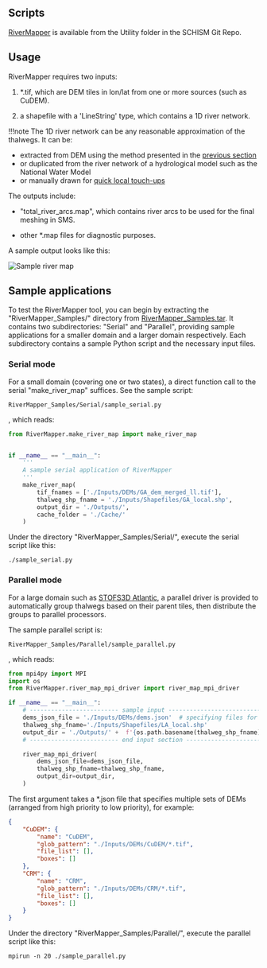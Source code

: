 ## Scripts
[RiverMapper](https://github.com/schism-dev/schism/tree/master/src/Utility/Grid_Scripts/Compound_flooding/RiverMapper) is available from the Utility folder in the SCHISM Git Repo.


## Usage
RiverMapper requires two inputs:

1. \*.tif, which are DEM tiles in lon/lat from one or more sources (such as CuDEM).

2. a shapefile with a 'LineString' type, which contains a 1D river network.

!!!note 
    The 1D river network can be any reasonable approximation of the thalwegs. It can be:
    <ul>
        <li>extracted from DEM using the method presented in the [previous section](./extract-thalweg.md)</li>
        <li>or duplicated from the river network of a hydrological model such as the National Water Model</li>
        <li>or manually drawn for [quick local touch-ups]()</li>
    </ul>

The outputs include:

- "total_river_arcs.map", which contains river arcs to be used for the final meshing in SMS.

- other \*.map files for diagnostic purposes.

A sample output looks like this:

![Sample river map](../../assets/sample-river-map.png) 


## Sample applications
To test the RiverMapper tool, you can begin by extracting the "RiverMapper_Samples/" directory from [RiverMapper_Samples.tar](http://ccrm.vims.edu/yinglong/feiye/Public/RiverMapper_Samples.tar).
It contains two subdirectories: "Serial" and "Parallel", providing sample applications for a smaller domain and a larger domain respectively.
Each subdirectory contains a sample Python script and the necessary input files. 

### Serial mode
For a small domain (covering one or two states), a direct function call to the serial "make_river_map" suffices.
See the sample script:
```
RiverMapper_Samples/Serial/sample_serial.py
```
, which reads:
```python
from RiverMapper.make_river_map import make_river_map


if __name__ == "__main__":
    '''
    A sample serial application of RiverMapper
    '''
    make_river_map(
        tif_fnames = ['./Inputs/DEMs/GA_dem_merged_ll.tif'],
        thalweg_shp_fname = './Inputs/Shapefiles/GA_local.shp',
        output_dir = './Outputs/',
        cache_folder = './Cache/'
    )
```

Under the  directory "RiverMapper_Samples/Serial/", execute the serial script like this:
```
./sample_serial.py
```

### Parallel mode
For a large domain such as [STOFS3D Atlantic](https://nauticalcharts.noaa.gov/updates/introducing-the-inland-coastal-flooding-operational-guidance-system-icogs/),
a parallel driver is provided to automatically group thalwegs based on their parent tiles, then distribute the groups to parallel processors.

The sample parallel script is:
```
RiverMapper_Samples/Parallel/sample_parallel.py
```
, which reads:
```python
from mpi4py import MPI
import os
from RiverMapper.river_map_mpi_driver import river_map_mpi_driver

if __name__ == "__main__":
    # ------------------------- sample input ---------------------------
    dems_json_file = './Inputs/DEMs/dems.json'  # specifying files for all DEM tiles
    thalweg_shp_fname='./Inputs/Shapefiles/LA_local.shp'
    output_dir = './Outputs/' +  f'{os.path.basename(thalweg_shp_fname).split(".")[0]}_{size}cores/'
    # ------------------------- end input section ---------------------------

    river_map_mpi_driver(
        dems_json_file=dems_json_file,
        thalweg_shp_fname=thalweg_shp_fname,
        output_dir=output_dir,
    )
```

The first argument takes a \*.json file that specifies multiple sets of DEMs (arranged from high priority to low priority), for example:
```json
{
    "CuDEM": {
        "name": "CuDEM",
        "glob_pattern": "./Inputs/DEMs/CuDEM/*.tif",
        "file_list": [],
        "boxes": []
    },
    "CRM": {
        "name": "CRM",
        "glob_pattern": "./Inputs/DEMs/CRM/*.tif",
        "file_list": [],
        "boxes": []
    }
}
```

Under the directory "RiverMapper_Samples/Parallel/", execute the parallel script like this:

```
mpirun -n 20 ./sample_parallel.py
```



